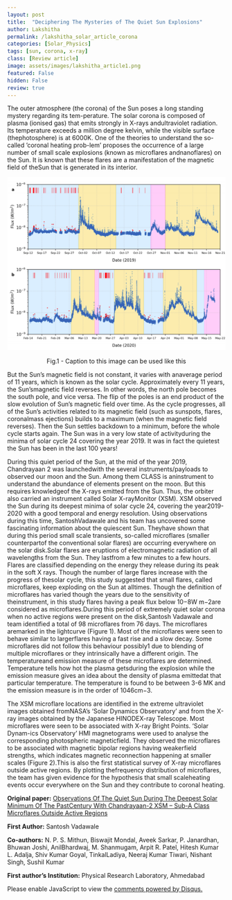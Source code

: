 ```yaml
---
layout: post
title:  "Deciphering The Mysteries of The Quiet Sun Explosions"
author: Lakshitha
permalink: /lakshitha_solar_article_corona
categories: [Solar_Physics]
tags: [sun, corona, x-ray]
class: [Review article]
image: assets/images/lakshitha_article1.png
featured: False
hidden: False
review: true
---
```


The outer atmosphere (the corona) of the Sun poses a long standing mystery regarding its tem-perature.  The solar corona is composed of plasma (ionised gas) that emits strongly in X-rays andultraviolet radiation.  Its temperature exceeds a million degree kelvin, while the visible surface (thephotosphere)  is  at  6000K.  One  of  the  theories  to  understand  the  so-called  ’coronal  heating  prob-lem’ proposes the occurrence of a large number of small scale explosions (known as microflares andnanoflares) on the Sun.  It is known that these flares are a manifestation of the magnetic field of theSun that is generated in its interior.

![A new image here](../assets/images/lakshitha_article1.png)
<p align = "center">
Fig.1 - Caption to this image can be  used like this
</p>

But the Sun’s magnetic field is not constant, it varies with anaverage period of 11 years, which is known as the solar cycle.  Approximately every 11 years, the Sun’smagnetic field reverses.  In other words, the north pole becomes the south pole, and vice versa.  The flip of the poles is an end product of the slow evolution of Sun’s magnetic field over time.  As the cycle progresses,  all of the Sun’s activities related to its magnetic field (such as sunspots,  flares,  coronalmass ejections) builds to a maximum (when the magnetic field reverses).  Then the Sun settles backdown to a minimum, before the whole cycle starts again.  The Sun was in a very low state of activityduring the minima of solar cycle 24 covering the year 2019.  It was in fact the quietest the Sun has been in the last 100 years!

During this quiet period of the Sun, at the mid of the year 2019, Chandrayaan 2 was launchedwith the several instruments/payloads to observed our moon and the Sun.  Among them CLASS is aninstrument to understand the abundance of elements present on the moon. But this requires knowledgeof the X-rays emitted from the Sun.  Thus, the orbiter also carried an instrument called Solar X-rayMonitor (XSM). XSM observed the Sun during its deepest minima of solar cycle 24, covering the year2019-2020 with a good temporal and energy resolution.  Using observations during this time, SantoshVadawale and his team has uncovered some fascinating information about the quiescent Sun.  Theyhave shown that during this period small scale transients, so-called microflares (smaller counterpartof the conventional solar flares) are occurring everywhere on the solar disk.Solar flares are eruptions of electromagnetic radiation of all wavelengths from the Sun.  They lastfrom a few minutes to a few hours.  Flares are classified depending on the energy they release during its  peak  in  the  soft  X  rays.   Though  the  number  of  large  flares  increase  with  the  progress  of  thesolar cycle, this study suggested that small flares, called microflares, keep exploding on the Sun at alltimes.  Though the definition of microflares has varied though the years due to the sensitivity of theinstrument, in this study flares having a peak flux below 10−8W m−2are considered as microflares.During this period of extremely quiet solar corona when no active regions were present on the disk,Santosh  Vadawale  and  team  identified  a  total  of  98  microflares  from  76  days.   The  microflares  aremarked in the lightcurve (Figure 1).  Most of the microflares were seen to behave similar to largerflares having a fast rise and a slow decay.  Some microflares did not follow this behaviour possibly1
due to blending of multiple microflares or they intrinsically have a different origin.  The temperatureand emission measure of these microflares are determined.  Temperature tells how hot the plasma getsduring the explosion while the emission measure gives an idea about the density of plasma emittedat that particular temperature.  The temperature is found to be between 3-6 MK and the emission measure is in the order of 1046cm−3.

The  XSM  microflare  locations  are  identified  in  the  extreme  ultraviolet  images  obtained  fromNASA’s ‘Solar Dynamics Observatory’ and from the X-ray images obtained by the Japanese HINODEX-ray Telescope. Most microflares were seen to be associated with X-ray Bright Points. ‘Solar Dynam-ics Observatory’ HMI magnetograms were used to analyse the corresponding photospheric magneticfield.  They observed the microflares to be associated with magnetic bipolar regions having weakerfield strengths, which indicates magnetic reconnection happening at smaller scales (Figure 2).This is also the first statistical survey of X-ray microflares outside active regions.  By plotting thefrequency distribution of microflares, the team has given evidence for the hypothesis that small scaleheating events occur everywhere on the Sun and they contribute to coronal heating.


**Original paper:**
<a href="https://iopscience.iop.org/article/10.3847/2041-8213/abf0b0" target="_blank"> Observations Of The Quiet Sun During The Deepest Solar Minimum Of The PastCentury With Chandrayaan-2 XSM – Sub-A Class Microflares Outside Active Regions</a>

**First Author:** Santosh Vadawale

**Co-authors:** N. P. S. Mithun, Biswajit Mondal, Aveek Sarkar, P. Janardhan, Bhuwan Joshi, AnilBhardwaj,  M.  Shanmugam,  Arpit  R.  Patel,  Hitesh  Kumar  L.  Adalja,  Shiv  Kumar  Goyal,  TinkalLadiya, Neeraj Kumar Tiwari, Nishant Singh, Sushil Kumar

**First author’s Institution:** Physical Research Laboratory, Ahmedabad

<div id="disqus_thread"></div>
<script>
    /**
    *  RECOMMENDED CONFIGURATION VARIABLES: EDIT AND UNCOMMENT THE SECTION BELOW TO INSERT DYNAMIC VALUES FROM YOUR PLATFORM OR CMS.
    *  LEARN WHY DEFINING THESE VARIABLES IS IMPORTANT: https://disqus.com/admin/universalcode/#configuration-variables    */
    /*
    var disqus_config = function () {
    this.page.url = PAGE_URL;  // Replace PAGE_URL with your page's canonical URL variable
    this.page.identifier = PAGE_IDENTIFIER; // Replace PAGE_IDENTIFIER with your page's unique identifier variable
    };
    */
    (function() { // DON'T EDIT BELOW THIS LINE
    var d = document, s = d.createElement('script');
    s.src = 'https://cosmicvarta-in.disqus.com/embed.js';
    s.setAttribute('data-timestamp', +new Date());
    (d.head || d.body).appendChild(s);
    })();
</script>
<noscript>Please enable JavaScript to view the <a href="https://disqus.com/?ref_noscript">comments powered by Disqus.</a></noscript>

